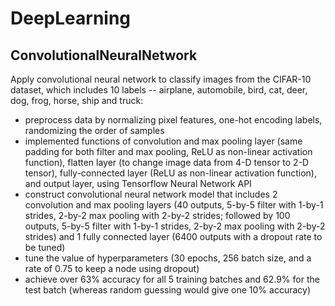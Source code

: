 # DeepLearning

## ConvolutionalNeuralNetwork
Apply convolutional neural network to classify images from the CIFAR-10 dataset, which includes 10 labels -- airplane, automobile, bird, cat, deer, dog, frog, horse, ship and truck:
* preprocess data by normalizing pixel features, one-hot encoding labels, randomizing the order of samples
* implemented functions of convolution and max pooling layer (same padding for both filter and max pooling, ReLU as non-linear activation function), flatten layer (to change image data from 4-D tensor to 2-D tensor), fully-connected layer (ReLU as non-linear activation function), and output layer, using Tensorflow Neural Network API
* construct convolutional neural network model that includes 2 convolution and max pooling layers (40 outputs, 5-by-5 filter with 1-by-1 strides, 2-by-2 max pooling with 2-by-2 strides; followed by 100 outputs, 5-by-5 filter with 1-by-1 strides, 2-by-2 max pooling with 2-by-2 strides) and 1 fully connected layer (6400 outputs with a dropout rate to be tuned)
* tune the value of hyperparameters (30 epochs, 256 batch size, and a rate of 0.75 to keep a node using dropout)
* achieve over 63% accuracy for all 5 training batches and 62.9% for the test batch (whereas random guessing would give one 10% accuracy)
